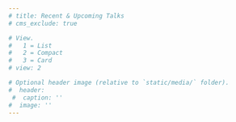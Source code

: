 ```yaml
---
# title: Recent & Upcoming Talks
# cms_exclude: true

# View.
#   1 = List
#   2 = Compact
#   3 = Card
# view: 2

# Optional header image (relative to `static/media/` folder).
#  header:
 #  caption: ''
#  image: ''
---
```


